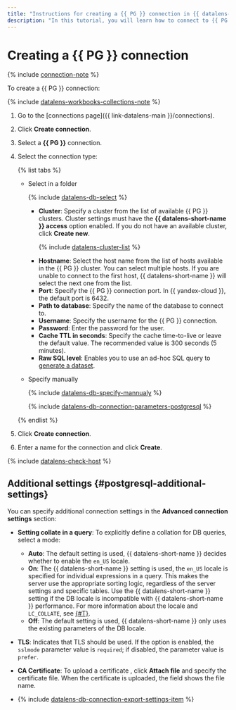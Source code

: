 ```yaml
---
title: "Instructions for creating a {{ PG }} connection in {{ datalens-full-name }}"
description: "In this tutorial, you will learn how to connect to {{ PG }} in {{ datalens-full-name }}."
---
```


# Creating a {{ PG }} connection


{% include [connection-note](../../../_includes/datalens/datalens-connection-note-ip.md) %}

To create a {{ PG }} connection:


{% include [datalens-workbooks-collections-note](../../../_includes/datalens/operations/datalens-workbooks-collections-note.md) %}



1. Go to the [connections page]({{ link-datalens-main }}/connections).


1. Click **Create connection**.
1. Select a **{{ PG }}** connection.


1. Select the connection type:

   {% list tabs %}

   - Select in a folder

      {% include [datalens-db-select](../../../_includes/datalens/datalens-db-select.md) %}

      - **Cluster**: Specify a cluster from the list of available {{ PG }} clusters. Cluster settings must have the **{{ datalens-short-name }} access** option enabled. If you do not have an available cluster, click **Create new**.

         {% include [datalens-cluster-list](../../../_includes/datalens/datalens-cluster-list.md) %}

      * **Hostname**: Select the host name from the list of hosts available in the {{ PG }} cluster. You can select multiple hosts. If you are unable to connect to the first host, {{ datalens-short-name }} will select the next one from the list.
      * **Port**: Specify the {{ PG }} connection port. In {{ yandex-cloud }}, the default port is 6432.
      * **Path to database**: Specify the name of the database to connect to.
      * **Username**: Specify the username for the {{ PG }} connection.
      * **Password**: Enter the password for the user.
      * **Cache TTL in seconds**: Specify the cache time-to-live or leave the default value. The recommended value is 300 seconds (5 minutes).
      * **Raw SQL level**: Enables you to use an ad-hoc SQL query to [generate a dataset](../../concepts/dataset/settings.md#sql-request-in-datatset).

   - Specify manually

      {% include [datalens-db-specify-mannualy](../../../_includes/datalens/datalens-db-specify-mannualy.md) %}

      {% include [datalens-db-connection-parameters-postgresql](../../../_includes/datalens/datalens-db-connection-parameters-postgresql.md) %}

   {% endlist %}


1. Click **Create connection**.
1. Enter a name for the connection and click **Create**.

{% include [datalens-check-host](../../../_includes/datalens/operations/datalens-check-host.md) %}



## Additional settings {#postgresql-additional-settings}

You can specify additional connection settings in the **Advanced connection settings** section:

* **Setting collate in a query**: To explicitly define a collation for DB queries, select a mode:

   * **Auto**: The default setting is used, {{ datalens-short-name }} decides whether to enable the `en_US` locale.
   * **On**: The {{ datalens-short-name }} setting is used, the `en_US` locale is specified for individual expressions in a query. This makes the server use the appropriate sorting logic, regardless of the server settings and specific tables. Use the {{ datalens-short-name }} setting if the DB locale is incompatible with {{ datalens-short-name }} performance. For more information about the locale and `LC_COLLATE`, see [{#T}](../../../managed-postgresql/operations/cluster-create.md#create-cluster).
   * **Off**: The default setting is used, {{ datalens-short-name }} only uses the existing parameters of the DB locale.

* **TLS**: Indicates that TLS should be used. If the option is enabled, the `sslmode` parameter value is `required`; if disabled, the parameter value is `prefer`.
* **CA Certificate**: To upload a certificate , click **Attach file** and specify the certificate file. When the certificate is uploaded, the field shows the file name.
* {% include [datalens-db-connection-export-settings-item](../../../_includes/datalens/operations/datalens-db-connection-export-settings-item.md) %}
